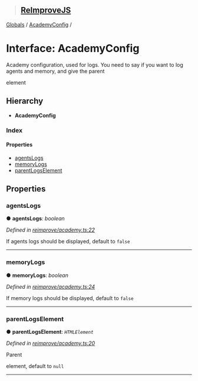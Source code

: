 > ## [ReImproveJS](../README.md)

[Globals](../globals.md) / [AcademyConfig](academyconfig.md) /

# Interface: AcademyConfig

Academy configuration, used for logs. You need to say if you want to log agents and memory, and
give the parent <div> element

## Hierarchy

* **AcademyConfig**

### Index

#### Properties

* [agentsLogs](academyconfig.md#agentslogs)
* [memoryLogs](academyconfig.md#memorylogs)
* [parentLogsElement](academyconfig.md#parentlogselement)

## Properties

###  agentsLogs

● **agentsLogs**: *boolean*

*Defined in [reimprove/academy.ts:22](https://github.com/DevSide/ReImproveJS/blob/2368b25/src/reimprove/academy.ts#L22)*

If agents logs should be displayed, default to `false`

___

###  memoryLogs

● **memoryLogs**: *boolean*

*Defined in [reimprove/academy.ts:24](https://github.com/DevSide/ReImproveJS/blob/2368b25/src/reimprove/academy.ts#L24)*

If memory logs should be displayed, default to `false`

___

###  parentLogsElement

● **parentLogsElement**: *`HTMLElement`*

*Defined in [reimprove/academy.ts:20](https://github.com/DevSide/ReImproveJS/blob/2368b25/src/reimprove/academy.ts#L20)*

Parent <div> element, default to `null`

___